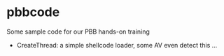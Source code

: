 # pbbcode
Some sample code for our PBB hands-on training

+ CreateThread: a simple shellcode loader, some AV even detect this ...

